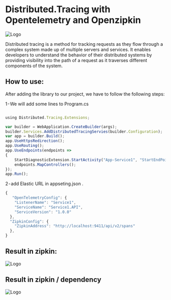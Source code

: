 ﻿# Distributed.Tracing with Opentelemetry and Openzipkin

![Logo](https://i.postimg.cc/L5LxVjkV/distributed-tracing-icon.png)

Distributed tracing is a method for tracking requests as they flow through a complex system made up of multiple servers and services. It enables developers to understand the behavior of their distributed systems by providing visibility into the path of a request as it traverses different components of the system.

## How to use:
After adding the library to our project, we have to follow the following steps:

1 - We will add some lines to Program.cs
```javascript

using Distributed.Tracing.Extensions;

var builder = WebApplication.CreateBuilder(args);
builder.Services.AddDistributedTracingServies(builder.Configuration);
var app = builder.Build();
app.UseHttpsRedirection();
app.UseRouting();
app.UseEndpoints(endpoints =>
{
    StartDiagnosticExtension.StartActivity("App-Service1", "StartEndPoint", "Service1 is stated !!");
    endpoints.MapControllers();
});
app.Run();
```
2 - add Elastic URL in appseting.json .
```javascript
{
   "OpenTelemetryConfig": {
    "ListenerName": "Service1",
    "ServiceName": "Service1.API",
    "ServiceVersion": "1.0.0"
  },
  "ZipkinConfig": {
    "ZipkinAddress": "http://localhost:9411/api/v2/spans"
  },
}
```
## Result in zipkin:

![Logo](https://i.postimg.cc/zfj8dH52/Screenshot-1.png)

## Result in  zipkin / dependency
![Logo](https://i.postimg.cc/HnjY8YqZ/Screenshot-2.png)

